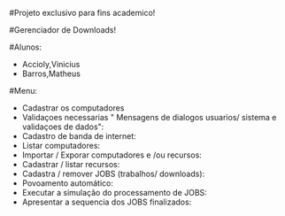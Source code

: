 #Projeto exclusivo para fins academico!

#Gerenciador de Downloads!

#Alunos:
- Accioly,Vinicius
- Barros,Matheus

#Menu:
- Cadastrar os computadores
- Validaçoes necessarias " Mensagens de dialogos usuarios/ sistema e validaçoes de dados":
- Cadastro de banda de internet:
- Listar computadores:
- Importar / Exporar computadores e /ou recursos:
- Cadastrar / listar recursos:
- Cadastra / remover JOBS (trabalhos/ downloads):
- Povoamento automático:
- Executar a simulação do processamento de JOBS:
- Apresentar a sequencia dos JOBS finalizados:
